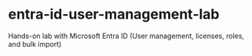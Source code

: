 # entra-id-user-management-lab
 Hands-on lab with Microsoft Entra ID (User management, licenses, roles, and bulk import)

